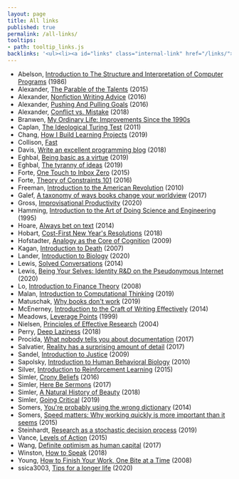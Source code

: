 ```yaml
---
layout: page
title: All links
published: true
permalink: /all-links/
tooltips: 
- path: tooltip_links.js
backlinks: '<ul><li><a id="links" class="internal-link" href="/links/">Links</a></li></ul>'
---
```


* Abelson, [Introduction to The Structure and Interpretation of Computer Programs](https://www.youtube.com/watch?v=2Op3QLzMgSY) (1986)
* Alexander, [The Parable of the Talents](https://slatestarcodex.com/2015/01/31/the-parable-of-the-talents/) (2015)
* Alexander, [Nonfiction Writing Advice](https://slatestarcodex.com/2016/02/20/writing-advice/) (2016)
* Alexander, [Pushing And Pulling Goals](https://slatestarcodex.com/2016/07/18/pushing-and-pulling-goals/) (2016)
* Alexander, [Conflict vs. Mistake](https://slatestarcodex.com/2018/01/24/conflict-vs-mistake/) (2018)
* Branwen, [My Ordinary Life: Improvements Since the 1990s](https://www.gwern.net/Improvements) 
* Caplan, [The Ideological Turing Test](https://www.econlib.org/archives/2011/06/the_ideological.html) (2011)
* Chang, [How I Build Learning Projects](https://medium.com/@rchang/how-i-build-learning-projects-part-i-54dbaad68961) (2019)
* Collison, [Fast](https://patrickcollison.com/fast) 
* Davis, [Write an excellent programming blog](https://emptysqua.re/blog/write-an-excellent-programming-blog/) (2018)
* Eghbal, [Being basic as a virtue](https://nadiaeghbal.com/basic) (2019)
* Eghbal, [The tyranny of ideas](https://nadiaeghbal.com/ideas) (2019)
* Forte, [One Touch to Inbox Zero](https://fortelabs.co/blog/one-touch-to-inbox-zero/) (2015)
* Forte, [Theory of Constraints 101](https://fortelabs.co/blog/theory-of-constraints-101-table-of-contents/) (2016)
* Freeman, [Introduction to the American Revolution](https://oyc.yale.edu/history/hist-116/lecture-1) (2010)
* Galef, [A taxonomy of ways books change your worldview](https://juliagalef.com/2017/01/06/a-taxonomy-of-books-that-change-your-worldview/) (2017)
* Gross, [Improvisational Productivity](https://dcgross.com/improvising-for-productivity/) (2020)
* Hamming, [Introduction to the Art of Doing Science and Engineering](https://www.youtube.com/watch?list=PL2FF649D0C4407B30&v=AD4b-52jtos) (1995)
* Hoare, [Always bet on text](https://graydon2.dreamwidth.org/193447.html) (2014)
* Hobart, [Cost-First New Year's Resolutions](https://medium.com/@byrnehobart/cost-first-new-years-resolutions-6bb30393201d) (2018)
* Hofstadter, [Analogy as the Core of Cognition](https://www.youtube.com/watch?v=n8m7lFQ3njk) (2009)
* Kagan, [Introduction to Death](https://www.youtube.com/watch?v=p2J7wSuFRl8) (2007)
* Lander, [Introduction to Biology](https://www.youtube.com/watch?v=rS4wX1gxudI) (2020)
* Lewis, [Solved Conversations](https://aaronzlewis.com/blog/2014/06/01/solved-conversations/) (2014)
* Lewis, [Being Your Selves: Identity R&D on the Pseudonymous Internet](https://aaronzlewis.com/blog/2020/02/18/being-your-selves-identity-r-and-d-on-the-pseudonymous-internet/) (2020)
* Lo, [Introduction to Finance Theory](https://www.youtube.com/watch?v=HdHlfiOAJyE) (2008)
* Malan, [Introduction to Computational Thinking](https://www.youtube.com/watch?v=jjqgP9dpD1k) (2019)
* Matuschak, [Why books don't work](https://andymatuschak.org/books/) (2019)
* McEnerney, [Introduction to the Craft of Writing Effectively](https://www.youtube.com/watch?v=vtIzMaLkCaM) (2014)
* Meadows, [Leverage Points](http://donellameadows.org/archives/leverage-points-places-to-intervene-in-a-system/) (1999)
* Nielsen, [Principles of Effective Research](http://michaelnielsen.org/blog/principles-of-effective-research/) (2004)
* Perry, [Deep Laziness](https://www.ribbonfarm.com/2018/04/06/deep-laziness/) (2018)
* Procida, [What nobody tells you about documentation](https://documentation.divio.com/) (2017)
* Salvatier, [Reality has a surprising amount of detail](http://johnsalvatier.org/blog/2017/reality-has-a-surprising-amount-of-detail) (2017)
* Sandel, [Introduction to Justice](https://www.youtube.com/watch?v=kBdfcR-8hEY) (2009)
* Sapolsky, [Introduction to Human Behavioral Biology](https://www.youtube.com/watch?v=NNnIGh9g6fA) (2010)
* Silver, [Introduction to Reinforcement Learning](https://www.youtube.com/watch?v=2pWv7GOvuf0) (2015)
* Simler, [Crony Beliefs](https://meltingasphalt.com/crony-beliefs/) (2016)
* Simler, [Here Be Sermons](https://meltingasphalt.com/here-be-sermons/) (2017)
* Simler, [A Natural History of Beauty](https://meltingasphalt.com/a-natural-history-of-beauty/) (2018)
* Simler, [Going Critical](https://meltingasphalt.com/going-critical/) (2019)
* Somers, [You're probably using the wrong dictionary](https://jsomers.net/blog/dictionary) (2014)
* Somers, [Speed matters: Why working quickly is more important than it seems](https://jsomers.net/blog/speed-matters) (2015)
* Steinhardt, [Research as a stochastic decision process](https://cs.stanford.edu/~jsteinhardt/ResearchasaStochasticDecisionProcess.html) (2019)
* Vance, [Levels of Action](https://www.lesswrong.com/posts/guDcrPqLsnhEjrPZj/levels-of-action) (2015)
* Wang, [Definite optimism as human capital](https://danwang.co/definite-optimism-as-human-capital/) (2017)
* Winston, [How to Speak](https://ocw.mit.edu/resources/res-tll-005-how-to-speak-january-iap-2018/index.htm) (2018)
* Young, [How to Finish Your Work, One Bite at a Time](https://www.scotthyoung.com/blog/2008/04/08/how-to-finish-your-work-one-bite-at-a-time/) (2008)
* ssica3003, [Tips for a longer life](http://theoryengine.org/life/tips-for-a-longer-life/) (2020)
